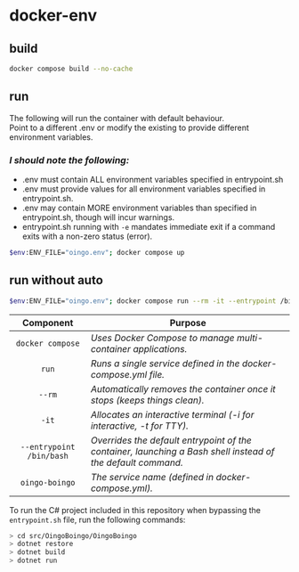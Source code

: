 # docker-env

## build
```bash
docker compose build --no-cache
```

## run
The following will run the container with default behaviour.  
Point to a different .env or modify the existing to provide different environment variables.  

### *I should note the following:*
- .env must contain ALL environment variables specified in entrypoint.sh
- .env must provide values for all environment variables specified in entrypoint.sh.
- .env may contain MORE environment variables than specified in entrypoint.sh, though will incur warnings.
- entrypoint.sh running with `-e` mandates immediate exit if a command exits with a non-zero status (error).


```bash
$env:ENV_FILE="oingo.env"; docker compose up
```

## run without auto
```bash
$env:ENV_FILE="oingo.env"; docker compose run --rm -it --entrypoint /bin/bash oingo-boingo
```

| Component                  | Purpose                                                                                                       |
| :------------------------: | ------------------------------------------------------------------------------------------------------------- |
| `docker compose`	         | *Uses Docker Compose to manage multi-container applications.*                                                 |
| `run`	                     | *Runs a single service defined in the docker-compose.yml file.*                                               |
| `--rm`	                 | *Automatically removes the container once it stops (keeps things clean).*                                     |
| `-it`	                     | *Allocates an interactive terminal (-i for interactive, -t for TTY).*                                         |
| `--entrypoint /bin/bash`   | *Overrides the default entrypoint of the container, launching a Bash shell instead of the default command.*   |
| `oingo-boingo`             | *The service name (defined in docker-compose.yml).*                                                           |

To run the C# project included in this repository when bypassing the `entrypoint.sh` file, run the following commands:

```bash
> cd src/OingoBoingo/OingoBoingo  
> dotnet restore  
> dotnet build  
> dotnet run  
```